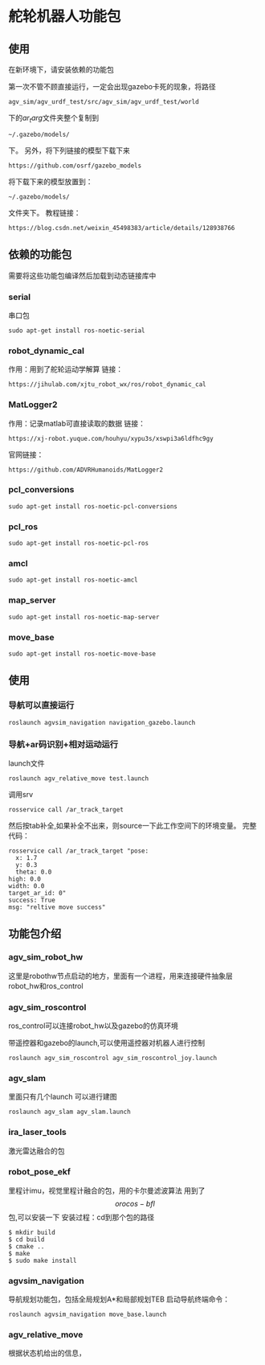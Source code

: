 # 舵轮机器人功能包


## 使用
在新环境下，请安装依赖的功能包

第一次不管不顾直接运行，一定会出现gazebo卡死的现象，将路径
```
agv_sim/agv_urdf_test/src/agv_sim/agv_urdf_test/world
```
下的$ar_targ$文件夹整个复制到
```
~/.gazebo/models/
```
下。
另外，将下列链接的模型下载下来
```
https://github.com/osrf/gazebo_models
```
将下载下来的模型放置到：
```
~/.gazebo/models/
```
文件夹下。
教程链接：
```
https://blog.csdn.net/weixin_45498383/article/details/128938766
```



## 依赖的功能包
需要将这些功能包编译然后加载到动态链接库中

### serial
串口包

```
sudo apt-get install ros-noetic-serial
```

### robot_dynamic_cal
作用：用到了舵轮运动学解算
链接：
```
https://jihulab.com/xjtu_robot_wx/ros/robot_dynamic_cal
```

### MatLogger2
作用：记录matlab可直接读取的数据
链接：
```
https://xj-robot.yuque.com/houhyu/xypu3s/xswpi3a6ldfhc9gy
```
官网链接：
```
https://github.com/ADVRHumanoids/MatLogger2

```
### pcl_conversions
```
sudo apt-get install ros-noetic-pcl-conversions 
```

### pcl_ros

```
sudo apt-get install ros-noetic-pcl-ros

```

### amcl
```
sudo apt-get install ros-noetic-amcl
```

### map_server

```
sudo apt-get install ros-noetic-map-server
```

### move_base

```
sudo apt-get install ros-noetic-move-base

```

## 使用

### 导航可以直接运行
```
roslaunch agvsim_navigation navigation_gazebo.launch
```
### 导航+ar码识别+相对运动运行
launch文件
```
roslaunch agv_relative_move test.launch 
```
调用srv
```
rosservice call /ar_track_target
```
然后按tab补全,如果补全不出来，则source一下此工作空间下的环境变量。
完整代码：
```
rosservice call /ar_track_target "pose:
  x: 1.7
  y: 0.3
  theta: 0.0
high: 0.0
width: 0.0
target_ar_id: 0" 
success: True
msg: "reltive move success"
```



## 功能包介绍

### agv_sim_robot_hw
这里是robothw节点启动的地方，里面有一个进程，用来连接硬件抽象层robot_hw和ros_control

### agv_sim_roscontrol
ros_control可以连接robot_hw以及gazebo的仿真环境

带遥控器和gazebo的launch,可以使用遥控器对机器人进行控制

```
roslaunch agv_sim_roscontrol agv_sim_roscontrol_joy.launch
```


### agv_slam
里面只有几个launch
可以进行建图
```
roslaunch agv_slam agv_slam.launch
```
### ira_laser_tools
激光雷达融合的包

### robot_pose_ekf
里程计imu，视觉里程计融合的包，用的卡尔曼滤波算法
用到了 $$ orocos-bfl$$ 包,可以安装一下
安装过程：cd到那个包的路径
```
$ mkdir build
$ cd build
$ cmake ..
$ make
$ sudo make install
```

### agvsim_navigation
导航规划功能包，包括全局规划A*和局部规划TEB
启动导航终端命令：
```
roslaunch agvsim_navigation move_base.launch
```
### agv_relative_move
根据状态机给出的信息，



